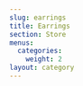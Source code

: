```yaml
---
slug: earrings
title: Earrings
section: Store
menus:
  categories:
    weight: 2
layout: category
---
```

